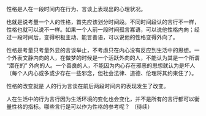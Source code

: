 <!---
markmeta_author: wongoo
markmeta_date: 2011-09-01 17:05:39
slug: human_nature
markmeta_title: 人的性格
wordpress_id: 151
markmeta_categories: Inspiration
-->

性格是人在一段时间内在行为、言谈上表现出的心理状况。

也就是说考量一个人的性格，首先应该划分时间段。不同时间段认的言行不一样，性格也就可以说不一样。如果一个人前一段时间孤言寡语，可以说他性格内向；经过一段时间后，变得积极主动、能言善语，可以说他的性格变得外向了。

性格是考量只考量外显的言谈举止，不考虑只在内心没有反应到生活中的思想。一个外表文静内向的人，在做梦的时候是一个活跃外向的人，不能认为其是一个所谓 “潜在的” 外向的人。一个善良的人，不能因为内心存在邪恶的思想就认为是坏人（每个人内心或多或少存在一些邪念，但社会法律、道德、伦理将其约束住了）。

性格的改变就是 人的行为言谈在前后两段时间内的表现发生了改变。

人在生活中的行为言行因为生活环境的变化也会变化，并不是所有的言行都可以衡量性格的指标。哪些言行是可以作为性格的参考呢？ （待续）
